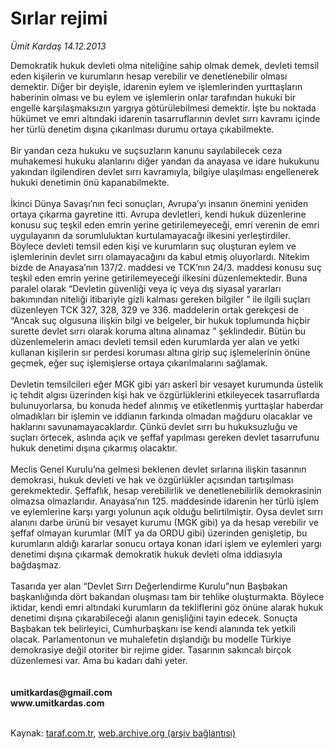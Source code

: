# Sırlar rejimi

*Ümit Kardaş 14.12.2013*

<div class="yazi">Demokratik hukuk devleti olma niteliğine sahip olmak demek, devleti temsil eden kişilerin ve kurumların hesap verebilir ve denetlenebilir olması demektir. Diğer bir deyişle, idarenin eylem ve işlemlerinden yurttaşların haberinin olması ve bu eylem ve işlemlerin onlar tarafından hukuki bir engelle karşılaşmaksızın yargıya götürülebilmesi demektir. İşte bu noktada hükümet ve emri altındaki idarenin tasarruflarının devlet sırrı kavramı içinde her türlü denetim dışına çıkarılması durumu ortaya çıkabilmekte.<br/><br/>Bir yandan ceza hukuku ve suçsuzların kanunu sayılabilecek ceza muhakemesi hukuku alanlarını diğer yandan da anayasa ve idare hukukunu yakından ilgilendiren devlet sırrı kavramıyla, bilgiye ulaşılması engellenerek hukuki denetimin önü kapanabilmekte.<br/><br/>İkinci Dünya Savaşı’nın feci sonuçları, Avrupa’yı insanın önemini yeniden ortaya çıkarma gayretine itti. Avrupa devletleri, kendi hukuk düzenlerine konusu suç teşkil eden emrin yerine getirilemeyeceği, emri verenin de emri uygulayanın da sorumluluktan kurtulamayacağı ilkesini yerleştirdiler. Böylece devleti temsil eden kişi ve kurumların suç oluşturan eylem ve işlemlerinin devlet sırrı olamayacağını da kabul etmiş oluyorlardı. Nitekim bizde de Anayasa’nın 137/2. maddesi ve TCK’nın 24/3. maddesi konusu suç teşkil eden emrin yerine getirilemeyeceği ilkesini düzenlemektedir. Buna paralel olarak “Devletin güvenliği veya iç veya dış siyasal yararları bakımından niteliği itibariyle gizli kalması gereken bilgiler ” ile ilgili suçları düzenleyen TCK 327, 328, 329 ve 336. maddelerin ortak gerekçesi de “Ancak suç olgusuna ilişkin bilgi ve belgeler, bir hukuk toplumunda hiçbir surette devlet sırrı olarak koruma altına alınamaz ” şeklindedir. Bütün bu düzenlemelerin amacı devleti temsil eden kurumlarda yer alan ve yetki kullanan kişilerin sır perdesi koruması altına girip suç işlemelerinin önüne geçmek, eğer suç işlemişlerse ortaya çıkarılmalarını sağlamak.<br/><br/>Devletin temsilcileri eğer MGK gibi yarı askerî bir vesayet kurumunda üstelik iç tehdit algısı üzerinden kişi hak ve özgürlüklerini etkileyecek tasarruflarda bulunuyorlarsa, bu konuda hedef alınmış ve etiketlenmiş yurttaşlar haberdar olmadıkları bir işlemin ve iddianın farkında olmadan mağduru olacaklar ve haklarını savunamayacaklardır. Çünkü devlet sırrı bu hukuksuzluğu ve suçları örtecek, aslında açık ve şeffaf yapılması gereken devlet tasarrufunu hukuk denetimi dışına çıkarmış olacaktır.<br/><br/>Meclis Genel Kurulu’na gelmesi beklenen devlet sırlarına ilişkin tasarının demokrasi, hukuk devleti ve hak ve özgürlükler açısından tartışılması gerekmektedir. Şeffaflık, hesap verebilirlik ve denetlenebilirlik demokrasinin olmazsa olmazlarıdır. Anayasa’nın 125. maddesinde idarenin her türlü işlem ve eylemlerine karşı yargı yolunun açık olduğu belirtilmiştir. Oysa devlet sırrı alanını darbe ürünü bir vesayet kurumu (MGK gibi) ya da hesap verebilir ve şeffaf olmayan kurumlar (MİT ya da ORDU gibi) üzerinden genişletip, bu kurumların aldığı kararlar sonucu ortaya konan idari işlem ve eylemleri yargı denetimi dışına çıkarmak demokratik hukuk devleti olma iddiasıyla bağdaşmaz.<br/><br/>Tasarıda yer alan “Devlet Sırrı Değerlendirme Kurulu”nun Başbakan başkanlığında dört bakandan oluşması tam bir tehlike oluşturmakta. Böylece iktidar, kendi emri altındaki kurumların da tekliflerini göz önüne alarak hukuk denetimi dışına çıkarabileceği alanın genişliğini tayin edecek. Sonuçta Başbakan tek belirleyici, Cumhurbaşkanı ise kendi alanında tek yetkili olacak. Parlamentonun ve muhalefetin dışlandığı bu modelle Türkiye demokrasiye değil otoriter bir rejime gider. Tasarının sakıncalı birçok düzenlemesi var. Ama bu kadarı dahi yeter.<br/><br/><br/><b>umitkardas@gmail.com<br/>www.umitkardas.com<br/></b><br/>
</div>

Kaynak: [taraf.com.tr](http://www.taraf.com.tr:80/umit-kardas/makale-sirlar-rejimi.htm), [web.archive.org (arşiv bağlantısı)](http://web.archive.org/web/20131216041914/http://www.taraf.com.tr:80/umit-kardas/makale-sirlar-rejimi.htm)
